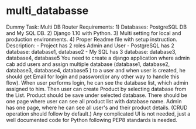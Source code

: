 # multi_databasse
Dummy Task: Multi DB Router  Requirements: 1) Databases: PostgreSQL DB and My SQL DB. 2) Django 1.10 with Python. 3) Multi setting for local and production environments. 4) Proper Readme file with setup instruction.   Description:  - Project has 2 roles Admin and User - PostgreSQL has 2 database: database1, database2 - My SQL has 3 database: database3, database4, database5  You need to create a django application where admin cab add users and assign multiple database (database1, database2, database3, database4, database5 ) to a user and when user is created, he should get Email for login and password(or any other way to handle this flow). When user performs login, he can see the database list, which admin assigned to him.  Then user can create Product by selecting database from the List. Product should be save under selected database. There should be one page where user can see all product list with database name.  Admin has one page, where he can see all user's and their product details. (CRUD operation should follow by default.)  Any complicated UI is not needed, just a well documented code for Python following PEP8 standards is needed.
